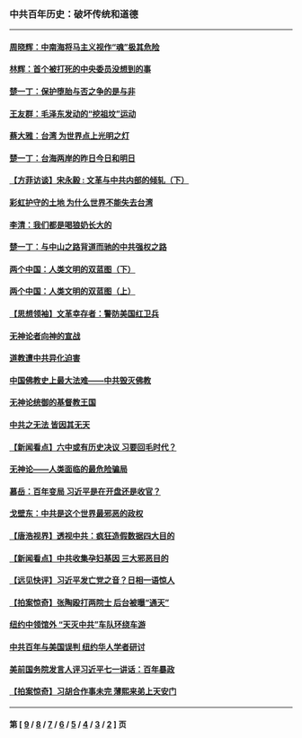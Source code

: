 ### 中共百年历史：破坏传统和道德
---
#### [周晓辉：中南海将马主义视作“魂”极其危险](../../pages/nf1176114/n14026892.md?07040430) 
#### [林辉：首个被打死的中央委员没想到的事](../../pages/nf1176114/n13987400.md?07040430) 
#### [楚一丁：保护堕胎与否之争的是与非](../../pages/nf1176114/n13815642.md?07040430) 
#### [王友群：毛泽东发动的“挖祖坟”运动](../../pages/nf1176114/n13723639.md?07040430) 
#### [蔡大雅：台湾 为世界点上光明之灯](../../pages/nf1176114/n13531530.md?07040430) 
#### [楚一丁：台海两岸的昨日今日和明日](../../pages/nf1176114/n13531468.md?07040430) 
#### [【方菲访谈】宋永毅 : 文革与中共内部的倾轧（下）](../../pages/nf1176114/n13486836.md?07040430) 
#### [彩虹护守的土地 为什么世界不能失去台湾](../../pages/nf1176114/n13476849.md?07040430) 
#### [李清：我们都是喝狼奶长大的](../../pages/nf1176114/n13471478.md?07040430) 
#### [楚一丁：与中山之路背道而驰的中共强权之路](../../pages/nf1176114/n13437270.md?07040430) 
#### [两个中国：人类文明的双蓝图（下）](../../pages/nf1176114/n13423132.md?07040430) 
#### [两个中国：人类文明的双蓝图（上）](../../pages/nf1176114/n13422687.md?07040430) 
#### [【思想领袖】文革幸存者：警防美国红卫兵](../../pages/nf1176114/n13339289.md?07040430) 
#### [无神论者向神的宣战](../../pages/nf1176114/n13281535.md?07040430) 
#### [道教遭中共异化迫害](../../pages/nf1176114/n13281463.md?07040430) 
#### [中国佛教史上最大法难——中共毁灭佛教](../../pages/nf1176114/n13281397.md?07040430) 
#### [无神论统御的基督教王国](../../pages/nf1176114/n13281280.md?07040430) 
#### [中共之无法 皆因其无天](../../pages/nf1176114/n13281088.md?07040430) 
#### [【新闻看点】六中或有历史决议 习要回毛时代？](../../pages/nf1176114/n13222895.md?07040430) 
#### [无神论——人类面临的最危险骗局](../../pages/nf1176114/n13196137.md?07040430) 
#### [慕岳：百年变局 习近平是在开盘还是收官？](../../pages/nf1176114/n13206516.md?07040430) 
#### [戈壁东：中共是这个世界最邪恶的政权](../../pages/nf1176114/n13085641.md?07040430) 
#### [【唐浩视界】透视中共：疯狂造假数据四大目的](../../pages/nf1176114/n13080590.md?07040430) 
#### [【新闻看点】中共收集孕妇基因 三大邪恶目的](../../pages/nf1176114/n13077182.md?07040430) 
#### [【远见快评】习近平发亡党之音？日相一语惊人](../../pages/nf1176114/n13074809.md?07040430) 
#### [【拍案惊奇】张陶殴打两院士 后台被曝“通天”](../../pages/nf1176114/n13070496.md?07040430) 
#### [纽约中领馆外 “天灭中共”车队环绕车游](../../pages/nf1176114/n13070693.md?07040430) 
#### [中共百年与美国误判 纽约华人学者研讨](../../pages/nf1176114/n13067969.md?07040430) 
#### [美前国务院发言人评习近平七一讲话：百年暴政](../../pages/nf1176114/n13066986.md?07040430) 
#### [【拍案惊奇】习胡合作事未完 薄熙来弟上天安门](../../pages/nf1176114/n13065867.md?07040430) 

---
#### 第 [ [9](./9.md?07040430) / [8](./8.md?07040430) / [7](./7.md?07040430) / [6](./6.md?07040430) / [5](./5.md?07040430) / [4](./4.md?07040430) / [3](./3.md?07040430) / [2](./2.md?07040430) ] 页
